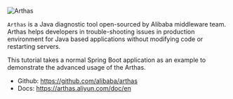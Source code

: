 ![Arthas](https://arthas.aliyun.com/doc/_images/arthas.png)

`Arthas` is a Java diagnostic tool open-sourced by Alibaba middleware team. Arthas helps developers in trouble-shooting issues in production environment for Java based applications without modifying code or restarting servers.

This tutorial takes a normal Spring Boot application as an example to demonstrate the advanced usage of the Arthas.

* Github: https://github.com/alibaba/arthas
* Docs: https://arthas.aliyun.com/doc/en